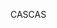 <span data-ttu-id="1dead-101">CAS</span><span class="sxs-lookup"><span data-stu-id="1dead-101">CAS</span></span>
